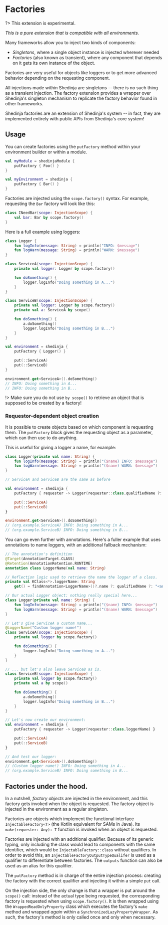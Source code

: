 # Factories

?> This extension is experimental.

*This is a pure extension that is compatible with all environments.*

Many frameworks allow you to inject two kinds of components:

- *Singletons*, where a single object instance is injected wherever needed
- *Factories* (also known as transient), where any component that depends on it gets its own instance of the object.

Factories are very useful for objects like loggers or to get more advanced behavior depending on the requesting component.

All injections made within Shedinja are singletons -- there is no such thing as a transient injection. The factory extension provides a wrapper over Shedinja's singleton mechanism to replicate the factory behavior found in other frameworks.

Shedinja factories are an extension of Shedinja's system -- in fact, they are implemented entirely with public APIs from Shedinja's core system!

## Usage

You can create factories using the `putFactory` method within your environment builder or within a module.

```kotlin
val myModule = shedinjaModule {
    putFactory { Foo() }
}

val myEnvironment = shedinja {
    putFactory { Bar() }
}
```

Factories are injected using the `scope.factory()` syntax. For example, requesting the `Bar` factory will look like this:

```kotlin
class INeedBar(scope: InjectionScope) {
    val bar: Bar by scope.factory()
}
```

Here is a full example using loggers:

```kotlin
class Logger {
    fun logInfo(message: String) = println("INFO: $message")
    fun logWarn(message: String) = println("WARN: $message")
}

class ServiceA(scope: InjectionScope) {
    private val logger: Logger by scope.factory()

    fun doSomething() {
        logger.logInfo("Doing something in A...")
    }
}

class ServiceB(scope: InjectionScope) {
    private val logger: Logger by scope.factory()
    private val a: ServiceA by scope()

    fun doSomething() {
        a.doSomething()
        logger.logInfo("Doing something in B...")
    }
}

val environment = shedinja {
    putFactory { Logger() }

    put(::ServiceA)
    put(::ServiceB)
}

environment.get<ServiceA>().doSomething()
// INFO: Doing something in A...
// INFO: Doing something in B...
```


!> Make sure you do not use `by scope()` to retrieve an object that is supposed to be created by a factory!

### Requestor-dependent object creation

It is possible to create objects based on which component is requesting them. The `putFactory` block gives the requesting object as a parameter, which can then use to do anything.

This is useful for giving a logger a name, for example:

```kotlin
class Logger(private val name: String) {
    fun logInfo(message: String) = println("($name) INFO: $message")
    fun logWarn(message: String) = println("($name) WARN: $message")
}

// ServiceA and ServiceB are the same as before

val environment = shedinja {
    putFactory { requester -> Logger(requester::class.qualifiedName ?: "<anon>") }

    put(::ServiceA)
    put(::ServiceB)
}

environment.get<ServiceA>().doSomething()
// (org.example.ServiceA) INFO: Doing something in A...
// (org.example.ServiceB) INFO: Doing something in B...
```

You can go even further with annotations. Here's a fuller example that uses annotations to name loggers, with an additional fallback mechanism:

```kotlin
// The annotation's definition
@Target(AnnotationTarget.CLASS)
@Retention(AnnotationRetention.RUNTIME)
annotation class LoggerName(val name: String)

// Reflection logic used to retrieve the name the logger of a class.
private val KClass<*>.loggerName: String
    get() = findAnnotation<LoggerName>()?.name ?: qualifiedName ?: "<anon>"

// Our actual Logger object: nothing really special here...
class Logger(private val name: String) {
    fun logInfo(message: String) = println("($name) INFO: $message")
    fun logWarn(message: String) = println("($name) WARN: $message")
}

// Let's give ServiceA a custom name...
@LoggerName("Custom logger name!")
class ServiceA(scope: InjectionScope) {
    private val logger by scope.factory()

    fun doSomething() {
        logger.logInfo("Doing something in A...")
    }
}

// ... but let's also leave ServiceB as is.
class ServiceB(scope: InjectionScope) {
    private val logger by scope.factory()
    private val a by scope()

    fun doSomething() {
        a.doSomething()
        logger.logInfo("Doing something in B...")
    }
}

// Let's now create our environment:
val environment = shedinja {
    putFactory { requester -> Logger(requester::class.loggerName) }

    put(::ServiceA)
    put(::ServiceB)
}

// And test our logger:
environment.get<ServiceA>().doSomething()
// (Custom logger name!) INFO: Doing something in A...
// (org.example.ServiceB) INFO: Doing something in B...
```

## Factories under the hood.

In a nutshell, *factory objects* are injected in the environment, and this factory gets invoked when the object is requested. The factory object is injected in the environment as a regular singleton.

Factories are objects which implement the functional interface `InjectableFactory<T>` (the Kotlin equivalent for SAMs in Java). Its `make(requester: Any): T` function is invoked when an object is requested.

Factories are injected with an additional qualifier. Because of its generic typing, only including the class would lead to components with the same identifier, which would be `InjectableFactory::class` without qualifiers. In order to avoid this, an `InjectableFactoryOutputTypeQualifer` is used as a qualifier to differentiate between factories. The `outputs` function can also be used as an alias for this qualifier.

The `putFactory` method is in charge of the entire injection process: creating the factory with the correct qualifier and injecting it within a simple `put` call.

On the injection side, the only change is that a wrapper is put around the `scope()` call: instead of the actual type being requested, the corresponding factory is requested when using `scope.factory()`. It is then wrapped using the `WrappedReadOnlyProperty` class which executes the factory's `make` method and wrapped *again* within a `SynchronizedLazyPropertyWrapper`. As such, the factory's method is only called once and only when necessary.
